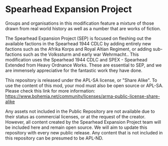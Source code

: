 # Spearhead Expansion Project
 
Groups and organisations in this modification feature a mixture of those drawn from real world history as well as a number that are works of fiction.

The Spearhead Expansion Project (SEP) is focused on fleshing out the available factions in the Spearhead 1944 CDLC by adding entirely new factions such as the Afrika Korps and Royal Altian Regiment, or adding sub-factions such as the Volkssturm and early war Wehrmacht.. This modification uses the Spearhead 1944 CDLC and SPEX - Spearhead Extended from Heavy Ordnance Works. These are essential to SEP, and we are immensely appreciative for the fantastic work they have done.

This repository is released under the APL-SA license, or "Share Alike". To use the content of this mod, your mod must also be open source or APL-SA. Please check this link for more information: https://www.bohemia.net/community/licenses/arma-public-license-share-alike 

Any assets not included in the Public Repository are not available due to their status as commercial licenses, or at the request of the creator. However, all content created by the Spearhead Expansion Project team will be included here and remain open source. We will aim to update this repository with every new public release. Any content that is not included in this repository can be presumed to be APL-ND.
